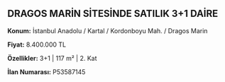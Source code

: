 ## DRAGOS MARİN SİTESİNDE SATILIK 3+1 DAİRE

**Konum:** İstanbul Anadolu / Kartal / Kordonboyu Mah. / Dragos Marin

**Fiyat:** 8.400.000 TL

**Özellikler:** 3+1 | 117 m² | 2. Kat

**İlan Numarası:** P53587145
